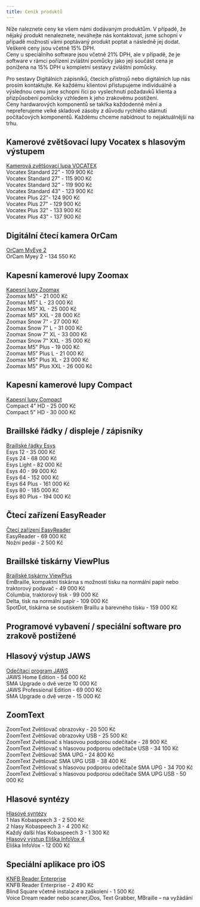 ```yaml
---
title: Ceník produktů
---
```


Níže naleznete ceny ke všem námi dodávaným produktům. V případě, že nějaký produkt nenaleznete, neváhejte nás kontaktovat, jsme schopni v případě možností vámi poptávaný produkt poptat a následně jej dodat.  
Veškeré ceny jsou včetně 15% DPH.  
Ceny u speciálního software jsou včetně 21% DPH, ale v případě, že je software v rámci pořízení zvláštní pomůcky jako její součást cena je ponížena na 15% DPH u kompletní sestavy zvláštní pomůcky.  
  
Pro sestavy Digitálních zápisníků, čtecích přístrojů nebo digitálních lup nás prosím kontaktujte. Ke každému klientovi přistupujeme individuálně a výslednou cenu jsme schopni říci po vyslechnutí požadavků klienta a přizpůsobení pomůcky vzhledem k jeho zrakovému postižení.  
Ceny hardwarových komponentů se takřka každodenně mění a nepreferujeme velké skladové zásoby z důvodu rychlého stárnutí počítačových komponentů. Každému chceme nabídnout to nejaktuálnější na trhu.  
  

## Kamerové zvětšovací lupy Vocatex s hlasovým výstupem

  
[Kamerová zvětšovací lupa VOCATEX](/clanky/kamerova-zvetsovaci-lupa-vocatex/)  
Vocatex Standard 22" - 109 900 Kč  
Vocatex Standard 27" - 115 900 Kč  
Vocatex Standard 32" - 119 900 Kč  
Vocatex Standard 43" - 123 900 Kč  
Vocatex Plus 22"- 124 900 Kč  
Vocatex Plus 27" - 129 900 Kč  
Vocatex Plus 32" - 133 900 Kč  
Vocatex Plus 43" - 137 900 Kč  
  

## Digitální čtecí kamera OrCam  

[OrCam MyEye 2](/clanky/orcam-myeye-2/)  
OrCam Myey 2 - 134 550 Kč

## Kapesní kamerové lupy Zoomax

[Kapesní lupy Zoomax](/clanky/kapesni-lupy-zoomax/)  
Zoomax M5" - 21 000 Kč  
Zoomax M5" L - 23 000 Kč  
Zoomax M5" XL - 25 000 Kč  
Zoomax M5" XXL - 28 000 Kč  
Zoomax Snow 7" - 27 000 Kč  
Zoomax Snow 7" L - 31 000 Kč  
Zoomax Snow 7" XL - 33 000 Kč  
Zoomax Snow 7" XXL - 35 000 Kč  
Zoomax M5" Plus - 19 000 Kč  
Zoomax M5" Plus L - 21 000 Kč  
Zoomax M5" Plus XL - 23 000 Kč  
Zoomax M5" Plus XXL - 26 000 Kč  
  

## Kapesní kamerové lupy Compact

  
[Kapesní lupy Compact](/clanky/kapesni-lupy-compact/)  
Compact 4" HD - 25 000 Kč  
Compact 5" HD - 30 000 Kč  
  

## Braillské řádky / displeje / zápisníky

  
[Braillské řádky Esys](/clanky/braillske-radky-esys/)  
Esys 12 - 35 000 Kč  
Esys 24 - 68 000 Kč  
Esys Light - 82 000 Kč  
Esys 40 - 99 000 Kč  
Esys 64 - 152 000 Kč  
Esys 64 Plus - 161 000 Kč  
Esys 80 - 185 000 Kč  
Esys 80 Plus - 194 000 Kč  
  

## Čtecí zařízení EasyReader

  
[Čtecí zařízení EasyReader](/clanky/cteci-zarizeni-easyreader/)  
EasyReader - 69 000 Kč  
Nožní pedál - 2 500 Kč  
  

## Braillské tiskárny ViewPlus

  
[Braillské tiskárny ViewPlus](/clanky/braillske-tiskarny-viewplus/)  
EmBraille, kompaktní tiskárna s možností tisku na normální papír nebo traktorový podavač - 49 000 Kč  
Columbia, traktorový tisk - 99 000 Kč  
Delta, tisk na normální papír - 109 000 Kč  
SpotDot, tiskárna se soutiskem Braillu a barevného tisku - 159 000 Kč  
  

## Programové vybavení / speciální software pro zrakově postižené

  

## Hlasový výstup JAWS

  
[Odečítací program JAWS](/clanky/odecitaci-program-jaws/)  
JAWS Home Edition - 54 000 Kč  
SMA Upgrade o dvě verze 10 000 Kč  
JAWS Professional Edition - 69 000 Kč  
SMA Upgrade o dvě verze - 15 000 Kč  
  
  

## ZoomText

  
ZoomText Zvětšovač obrazovky - 20 500 Kč  
ZoomText Zvětšovač obrazovky USB - 25 500 Kč  
ZoomText Zvětšovač s hlasovou podporou odečítače - 28 900 Kč  
ZoomText Zvětšovač s hlasovou podporou odečítače USB - 34 100 Kč  
ZoomText Zvětšovač SMA UPG - 24 800 Kč  
ZoomText Zvětšovač SMA UPG USB - 38 400 Kč  
ZoomText Zvětšovač s hlasovou podporou odečítače SMA UPG - 34 700 Kč  
ZoomText Zvětšovač s hlasovou podporou odečítače SMA UPG USB - 50 000 Kč  
  

## Hlasové syntézy

  
[Hlasové syntézy](/clanky/hlasove-syntezy/)  
1 hlas Kobaspeech 3 - 2 500 Kč  
2 hlasy Kobaspeech 3 - 4 200 Kč  
Každý další hlas Kobaspeech 3 - 1 300 Kč  
[Hlasový výstup Eliška InfoVox 4](/clanky/hlasova-synteza-eliska/)  
Eliška InfoVox - 12 000 Kč  
  

## Speciální aplikace pro iOS

  
[KNFB Reader Enterprise](/clanky/knfb-reader-enterprise/)  
KNFB Reader Enterprise - 2 490 Kč  
Blind Square včetně instalace a zaškolení - 1 500 Kč  
Voice Dream reader nebo scaner,iDos, Text Grabber, MBraille – na vyžádání
